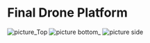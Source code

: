 # Final Drone Platform



![picture_Top](https://user-images.githubusercontent.com/132343254/244020817-f876fa51-4253-40eb-9a0c-7564410ef47d.jpeg)
![picture bottom_](https://user-images.githubusercontent.com/132343254/244020943-c1ab2f1c-2fc7-46a3-b285-84b3408638c4.jpeg)
![picture side]()
